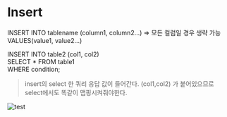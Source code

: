 # Insert

INSERT INTO tablename
(column1, column2...) => 모든 컬럼일 경우 생략 가능
VALUES(value1, value2...)

INSERT INTO table2 (col1, col2)  
SELECT * FROM table1  
WHERE condition;
> insert의 select 한 쿼리 응답 값이 들어간다. (col1,col2) 가 붙어있으므로 select에서도 똑같이 맵핑시켜줘야한다.  


![test](./image/test.png)